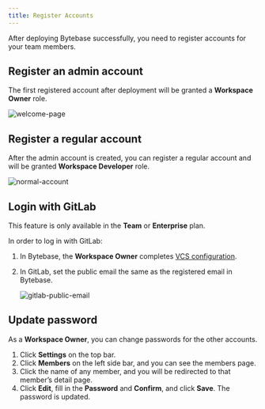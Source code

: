 ```yaml
---
title: Register Accounts
---
```


After deploying Bytebase successfully, you need to register accounts for your team members.

## Register an admin account

The first registered account after deployment will be granted a **Workspace Owner** role.

![welcome-page](/docs/get-started/configure-workspace/register-accounts/welcome-page.webp)

## **Register a regular account**

After the admin account is created, you can register a regular account and will be granted **Workspace Developer** role.

![normal-account](/docs/get-started/configure-workspace/register-accounts/normal-account.webp)

## Login with GitLab

<hint-block type="info">

This feature is only available in the **Team** or **Enterprise** plan.

</hint-block>

In order to log in with GitLab:

1. In Bytebase, the **Workspace Owner** completes [VCS configuration](/docs/vcs-integration/add-git-provider).
2. In GitLab, set the public email the same as the registered email in Bytebase.

   ![gitlab-public-email](/docs/get-started/configure-workspace/register-accounts/gitlab-public-email.webp)

## Update password

As a **Workspace Owner**, you can change passwords for the other accounts.

1. Click **Settings** on the top bar.
2. Click **Members** on the left side bar, and you can see the members page.
3. Click the name of any member, and you will be redirected to that member’s detail page.
4. Click **Edit**, fill in the **Password** and **Confirm**, and click **Save**. The password is updated.
